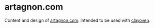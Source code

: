 # artagnon.com

Content and design of [artagnon.com](http://artagnon.com).  Intended
to be used with [clayoven](https://github.com/artagnon/clayoven).
